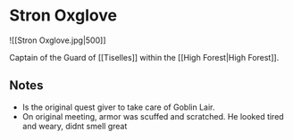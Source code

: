 # Stron Oxglove

![[Stron Oxglove.jpg|500]]

Captain of the Guard of [[Tiselles]] within the [[High Forest|High Forest]].  

## Notes

- Is the original quest giver to take care of Goblin Lair.  
- On original meeting, armor was scuffed and scratched.  He looked tired and weary, didnt smell great
